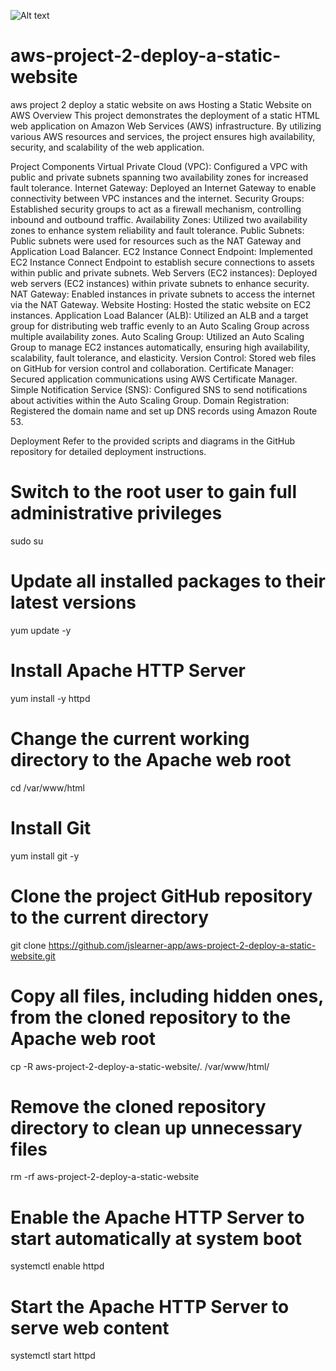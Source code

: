 ![Alt text](/https://github.com/jslearner-app/aws-project-2-deploy-a-static-website/blob/main/Host_a_Static_Website_on_AWS%202.png?raw=true)

# aws-project-2-deploy-a-static-website
aws project 2 deploy a static website on aws
Hosting a Static Website on AWS
Overview
This project demonstrates the deployment of a static HTML web application on Amazon Web Services (AWS) infrastructure. By utilizing various AWS resources and services, the project ensures high availability, security, and scalability of the web application.

Project Components
Virtual Private Cloud (VPC):
Configured a VPC with public and private subnets spanning two availability zones for increased fault tolerance.
Internet Gateway:
Deployed an Internet Gateway to enable connectivity between VPC instances and the internet.
Security Groups:
Established security groups to act as a firewall mechanism, controlling inbound and outbound traffic.
Availability Zones:
Utilized two availability zones to enhance system reliability and fault tolerance.
Public Subnets:
Public subnets were used for resources such as the NAT Gateway and Application Load Balancer.
EC2 Instance Connect Endpoint:
Implemented EC2 Instance Connect Endpoint to establish secure connections to assets within public and private subnets.
Web Servers (EC2 instances):
Deployed web servers (EC2 instances) within private subnets to enhance security.
NAT Gateway:
Enabled instances in private subnets to access the internet via the NAT Gateway.
Website Hosting:
Hosted the static website on EC2 instances.
Application Load Balancer (ALB):
Utilized an ALB and a target group for distributing web traffic evenly to an Auto Scaling Group across multiple availability zones.
Auto Scaling Group:
Utilized an Auto Scaling Group to manage EC2 instances automatically, ensuring high availability, scalability, fault tolerance, and elasticity.
Version Control:
Stored web files on GitHub for version control and collaboration.
Certificate Manager:
Secured application communications using AWS Certificate Manager.
Simple Notification Service (SNS):
Configured SNS to send notifications about activities within the Auto Scaling Group.
Domain Registration:
Registered the domain name and set up DNS records using Amazon Route 53.

Deployment
Refer to the provided scripts and diagrams in the GitHub repository for detailed deployment instructions.

# Switch to the root user to gain full administrative privileges
sudo su

# Update all installed packages to their latest versions
yum update -y

# Install Apache HTTP Server
yum install -y httpd

# Change the current working directory to the Apache web root
cd /var/www/html

# Install Git
yum install git -y

# Clone the project GitHub repository to the current directory
git clone https://github.com/jslearner-app/aws-project-2-deploy-a-static-website.git

# Copy all files, including hidden ones, from the cloned repository to the Apache web root
cp -R aws-project-2-deploy-a-static-website/. /var/www/html/

# Remove the cloned repository directory to clean up unnecessary files
rm -rf aws-project-2-deploy-a-static-website

# Enable the Apache HTTP Server to start automatically at system boot
systemctl enable httpd 

# Start the Apache HTTP Server to serve web content
systemctl start httpd
